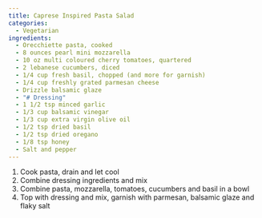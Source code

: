 ```yaml
---
title: Caprese Inspired Pasta Salad
categories:
  - Vegetarian
ingredients:
  - Orecchiette pasta, cooked
  - 8 ounces pearl mini mozzarella
  - 10 oz multi coloured cherry tomatoes, quartered
  - 2 lebanese cucumbers, diced
  - 1/4 cup fresh basil, chopped (and more for garnish)
  - 1/4 cup freshly grated parmesan cheese
  - Drizzle balsamic glaze
  - "# Dressing"
  - 1 1/2 tsp minced garlic
  - 1/3 cup balsamic vinegar
  - 1/3 cup extra virgin olive oil
  - 1/2 tsp dried basil
  - 1/2 tsp dried oregano
  - 1/8 tsp honey
  - Salt and pepper
---
```

1. Cook pasta, drain and let cool
2. Combine dressing ingredients and mix
3. Combine pasta, mozzarella, tomatoes, cucumbers and basil in a bowl
4. Top with dressing and mix, garnish with parmesan, balsamic glaze and flaky salt